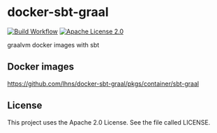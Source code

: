# docker-sbt-graal
[![Build Workflow](https://github.com/lhns/docker-sbt-graal/workflows/build%20release/badge.svg)](https://github.com/lhns/docker-sbt-graal/actions?query=workflow%3Abuild%20release)
[![Apache License 2.0](https://img.shields.io/github/license/lhns/docker-sbt-graal.svg?maxAge=3600)](https://www.apache.org/licenses/LICENSE-2.0)

graalvm docker images with sbt

## Docker images
https://github.com/lhns/docker-sbt-graal/pkgs/container/sbt-graal

## License
This project uses the Apache 2.0 License. See the file called LICENSE.
